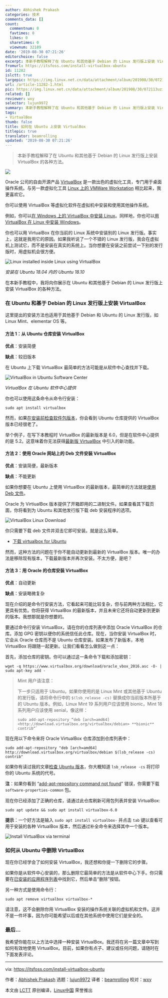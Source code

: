 ```yaml
---
author: Abhishek Prakash
categories: 技术
comments_data: []
count:
  commentnum: 0
  favtimes: 0
  likes: 0
  sharetimes: 0
  viewnum: 32189
date: '2019-08-30 07:21:26'
editorchoice: false
excerpt: 本新手教程解释了在 Ubuntu 和其他基于 Debian 的 Linux 发行版上安装 VirtualBox 的各种方法。
fromurl: https://itsfoss.com/install-virtualbox-ubuntu
id: 11282
islctt: true
largepic: https://img.linux.net.cn/data/attachment/album/201908/30/072113uzitwinnt9betilt.jpg
url: /article-11282-1.html
pic: https://img.linux.net.cn/data/attachment/album/201908/30/072113uzitwinnt9betilt.jpg.thumb.jpg
related: []
reviewer: wxy
selector: lujun9972
summary: 本新手教程解释了在 Ubuntu 和其他基于 Debian 的 Linux 发行版上安装 VirtualBox 的各种方法。
tags:
- VirtualBox
thumb: false
title: 如何在 Ubuntu 上安装 VirtualBox
titlepic: true
translator: beamrolling
updated: '2019-08-30 07:21:26'
---
```



> 
> 本新手教程解释了在 Ubuntu 和其他基于 Debian 的 Linux 发行版上安装 VirtualBox 的各种方法。
> 
> 
> 


![](/data/attachment/album/201908/30/072113uzitwinnt9betilt.jpg)


Oracle 公司的自由开源产品 [VirtualBox](https://www.virtualbox.org) 是一款出色的虚拟化工具，专门用于桌面操作系统。与另一款虚拟化工具 [Linux 上的 VMWare Workstation](https://itsfoss.com/install-vmware-player-ubuntu-1310/) 相比起来，我更喜欢它。


你可以使用 VirtualBox 等虚拟化软件在虚拟机中安装和使用其他操作系统。


例如，你可以[在 Windows 上的 VirtualBox 中安装 Linux](https://itsfoss.com/install-linux-in-virtualbox/)。同样地，你也可以[用 VirtualBox 在 Linux 中安装 Windows](https://itsfoss.com/install-windows-10-virtualbox-linux/)。


你也可以用 VirtualBox 在你当前的 Linux 系统中安装别的 Linux 发行版。事实上，这就是我用它的原因。如果我听说了一个不错的 Linux 发行版，我会在虚拟机上测试它，而不是安装在真实的系统上。当你想要在安装之前尝试一下别的发行版时，用虚拟机会很方便。


![Linux installed inside Linux using VirtualBox](/data/attachment/album/201908/30/072130kbmodg4aimlorlyr.png)


*安装在 Ubuntu 18.04 内的 Ubuntu 18.10*


在本新手教程中，我将向你展示在 Ubuntu 和其他基于 Debian 的 Linux 发行版上安装 VirtualBox 的各种方法。


### 在 Ubuntu 和基于 Debian 的 Linux 发行版上安装 VirtualBox


这里提出的安装方法也适用于其他基于 Debian 和 Ubuntu 的 Linux 发行版，如 Linux Mint、elementar OS 等。


#### 方法 1：从 Ubuntu 仓库安装 VirtualBox


**优点**：安装简便


**缺点**：较旧版本


在 Ubuntu 上下载 VirtualBox 最简单的方法可能是从软件中心查找并下载。


![VirtualBox in Ubuntu Software Center](/data/attachment/album/201908/30/072131ch9j0c880jhjw738.jpg)


*VirtualBox 在 Ubuntu 软件中心提供*


你也可以使用这条命令从命令行安装：



```
sudo apt install virtualbox
```

然而，如果[在安装前检查软件包版本](https://itsfoss.com/know-program-version-before-install-ubuntu/)，你会看到 Ubuntu 仓库提供的 VirtualBox 版本已经很老了。


举个例子，在写下本教程时 VirtualBox 的最新版本是 6.0，但是在软件中心提供的是 5.2。这意味着你无法获得[最新版 VirtualBox](https://itsfoss.com/oracle-virtualbox-release/) 中引入的新功能。


#### 方法 2：使用 Oracle 网站上的 Deb 文件安装 VirtualBox


**优点**：安装简便，最新版本


**缺点**：不能更新


如果你想要在 Ubuntu 上使用 VirtualBox 的最新版本，最简单的方法就是[使用 Deb 文件](https://itsfoss.com/install-deb-files-ubuntu/)。


Oracle 为 VirtiualBox 版本提供了开箱即用的二进制文件。如果查看其下载页面，你将看到为 Ubuntu 和其他发行版下载 deb 安装程序的选项。


![VirtualBox Linux Download](/data/attachment/album/201908/30/072133lry2zkcs8ggj22mf.jpg)


你只需要下载 deb 文件并双击它即可安装。就是这么简单。


* [下载 virtualbox for Ubuntu](https://www.virtualbox.org/wiki/Linux_Downloads)


然而，这种方法的问题在于你不能自动更新到最新的 VirtualBox 版本。唯一的办法是移除现有版本，下载最新版本并再次安装。不太方便，是吧？


#### 方法 3：用 Oracle 的仓库安装 VirtualBox


**优点**：自动更新


**缺点**：安装略微复杂


现在介绍的是命令行安装方法，它看起来可能比较复杂，但与前两种方法相比，它更具有优势。你将获得 VirtualBox 的最新版本，并且未来它还将自动更新到更新的版本。我想那就是你想要的。


要通过命令行安装 VirtualBox，请在你的仓库列表中添加 Oracle VirtualBox 的仓库。添加 GPG 密钥以便你的系统信任此仓库。现在，当你安装 VirtualBox 时，它会从 Oracle 仓库而不是 Ubuntu 仓库安装。如果发布了新版本，本地 VirtualBox 将跟随一起更新。让我们看看怎么做到这一点：


首先，添加仓库的密钥。你可以通过这一条命令下载和添加密钥：



```
wget -q https://www.virtualbox.org/download/oracle_vbox_2016.asc -O- | sudo apt-key add -
```


> 
> Mint 用户请注意：
> 
> 
> 下一步只适用于 Ubuntu。如果你使用的是 Linux Mint 或其他基于 Ubuntu 的发行版，请将命令行中的 `$(lsb_release -cs)` 替换成你当前版本所基于的 Ubuntu 版本。例如，Linux Mint 19 系列用户应该使用 bionic，Mint 18 系列用户应该使用 xenial，像这样：
> 
> 
> 
> ```
> sudo add-apt-repository “deb [arch=amd64] <http://download.virtualbox.org/virtualbox/debian> **bionic** contrib“`
> ```
> 
> 


现在用以下命令来将 Oracle VirtualBox 仓库添加到仓库列表中：



```
sudo add-apt-repository "deb [arch=amd64] http://download.virtualbox.org/virtualbox/debian $(lsb_release -cs) contrib"
```

如果你有读过我的文章[检查 Ubuntu 版本](https://itsfoss.com/how-to-know-ubuntu-unity-version/)，你大概知道 `lsb_release -cs` 将打印你的 Ubuntu 系统的代号。


**注**：如果你看到 “[add-apt-repository command not found](https://itsfoss.com/add-apt-repository-command-not-found/)” 错误，你需要下载 `software-properties-common` 包。


现在你已经添加了正确的仓库，请通过此仓库刷新可用包列表并安装 VirtualBox:



```
sudo apt update && sudo apt install virtualbox-6.0
```

**提示**：一个好方法是输入 `sudo apt install virtualbox-` 并点击 `tab` 键以查看可用于安装的各种 VirtualBox 版本，然后通过补全命令来选择其中一个版本。


![Install VirtualBox via terminal](/data/attachment/album/201908/30/072134ayk88mgmk8772882.png)


### 如何从 Ubuntu 中删除 VirtualBox


现在你已经学会了如何安装 VirtualBox，我还想和你提一下删除它的步骤。


如果你是从软件中心安装的，那么删除它最简单的方法是从软件中心下手。你只需要在[已安装的应用程序列表](https://itsfoss.com/list-installed-packages-ubuntu/)中找到它，然后单击“删除”按钮。


另一种方式是使用命令行：



```
sudo apt remove virtualbox virtualbox-*
```

请注意，这不会删除你用 VirtualBox 安装的操作系统关联的虚拟机和文件。这并不是一件坏事，因为你可能希望以后或在其他系统中使用它们是安全的。


### 最后…


我希望你能在以上方法中选择一种安装 VirtualBox。我还将在另一篇文章中写到如何有效地使用 VirtualBox。目前，如果你有点子、建议或任何问题，请随时在下面发表评论。




---


via: <https://itsfoss.com/install-virtualbox-ubuntu>


作者：[Abhishek Prakash](https://itsfoss.com/author/abhishek/) 选题：[lujun9972](https://github.com/lujun9972) 译者：[beamrolling](https://github.com/beamrolling) 校对：[wxy](https://github.com/wxy)


本文由 [LCTT](https://github.com/LCTT/TranslateProject) 原创编译，[Linux中国](https://linux.cn/) 荣誉推出